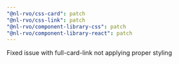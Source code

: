 ```yaml
---
"@nl-rvo/css-card": patch
"@nl-rvo/css-link": patch
"@nl-rvo/component-library-css": patch
"@nl-rvo/component-library-react": patch
---
```


Fixed issue with full-card-link not applying proper styling

